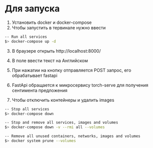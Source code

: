 # Для запуска

1. Установить docker и docker-compose
2. Чтобы запустить в тервинале нужно ввести 

```bash
-- Run all services
$> docker-compose up -d
```

3. В браузере открыть http://localhost:8000/
4. В поле ввести текст на Английском
5. При нажатии на кнопку отправляется POST запрос, его обрабатывает fastapi
6. FastApi обращается к микросервису torch-serve для получения сентимента предложения

7. Чтобы отключить контейнеры и удалить images 

```bash
-- Stop all services
$> docker-compose down

-- Stop and remove all services, images and volumes
$> docker-compose down -v --rmi all --volumes

-- Remove all unused containers, networks, images and volumes
$> docker system prune --volumes
```